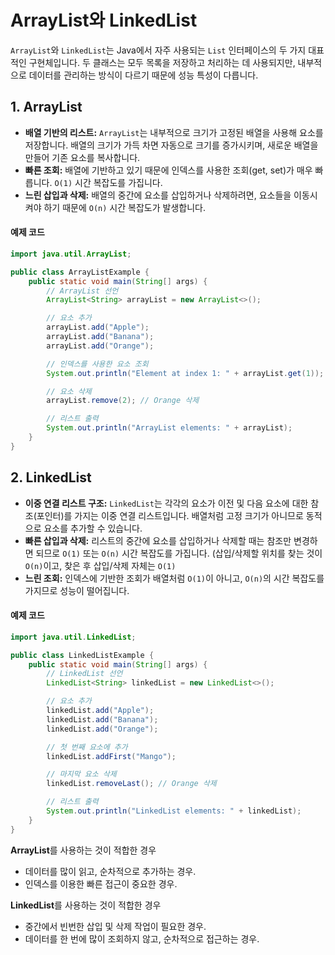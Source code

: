 # ArrayList와 LinkedList

`ArrayList`와 `LinkedList`는 Java에서 자주 사용되는 `List` 인터페이스의 두 가지 대표적인 구현체입니다. 두 클래스는 모두 목록을 저장하고 처리하는 데 사용되지만, 내부적으로 데이터를 관리하는 방식이 다르기 때문에 성능 특성이 다릅니다.

## 1. ArrayList

- **배열 기반의 리스트:** `ArrayList`는 내부적으로 크기가 고정된 배열을 사용해 요소를 저장합니다. 배열의 크기가 가득 차면 자동으로 크기를 증가시키며, 새로운 배열을 만들어 기존 요소를 복사합니다.
- **빠른 조회:** 배열에 기반하고 있기 때문에 인덱스를 사용한 조회(get, set)가 매우 빠릅니다. `O(1)` 시간 복잡도를 가집니다.
- **느린 삽입과 삭제:** 배열의 중간에 요소를 삽입하거나 삭제하려면, 요소들을 이동시켜야 하기 때문에 `O(n)` 시간 복잡도가 발생합니다.

#### 예제 코드

```java
import java.util.ArrayList;

public class ArrayListExample {
    public static void main(String[] args) {
        // ArrayList 선언
        ArrayList<String> arrayList = new ArrayList<>();

        // 요소 추가
        arrayList.add("Apple");
        arrayList.add("Banana");
        arrayList.add("Orange");

        // 인덱스를 사용한 요소 조회
        System.out.println("Element at index 1: " + arrayList.get(1)); // Banana

        // 요소 삭제
        arrayList.remove(2); // Orange 삭제

        // 리스트 출력
        System.out.println("ArrayList elements: " + arrayList);
    }
}
```

## 2. LinkedList

- **이중 연결 리스트 구조:** `LinkedList`는 각각의 요소가 이전 및 다음 요소에 대한 참조(포인터)를 가지는 이중 연결 리스트입니다. 배열처럼 고정 크기가 아니므로 동적으로 요소를 추가할 수 있습니다.
- **빠른 삽입과 삭제:** 리스트의 중간에 요소를 삽입하거나 삭제할 때는 참조만 변경하면 되므로 `O(1)` 또는 `O(n)` 시간 복잡도를 가집니다. (삽입/삭제할 위치를 찾는 것이 `O(n)`이고, 찾은 후 삽입/삭제 자체는 `O(1)`
- **느린 조회:** 인덱스에 기반한 조회가 배열처럼 `O(1)`이 아니고, `O(n)`의 시간 복잡도를 가지므로 성능이 떨어집니다.

#### 예제 코드

```java
import java.util.LinkedList;

public class LinkedListExample {
    public static void main(String[] args) {
        // LinkedList 선언
        LinkedList<String> linkedList = new LinkedList<>();

        // 요소 추가
        linkedList.add("Apple");
        linkedList.add("Banana");
        linkedList.add("Orange");

        // 첫 번째 요소에 추가
        linkedList.addFirst("Mango");

        // 마지막 요소 삭제
        linkedList.removeLast(); // Orange 삭제

        // 리스트 출력
        System.out.println("LinkedList elements: " + linkedList);
    }
}
```

**ArrayList**를 사용하는 것이 적합한 경우

- 데이터를 많이 읽고, 순차적으로 추가하는 경우.
- 인덱스를 이용한 빠른 접근이 중요한 경우.

**LinkedList**를 사용하는 것이 적합한 경우

- 중간에서 빈번한 삽입 및 삭제 작업이 필요한 경우.
- 데이터를 한 번에 많이 조회하지 않고, 순차적으로 접근하는 경우.
